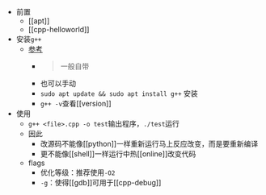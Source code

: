 - 前置
  - [[apt]]
  - [[cpp-helloworld]]
- 安装`g++`
  - [参考](https://zhuanlan.zhihu.com/p/476988995)
    - > 一般自带
    - 也可以手动
    - `sudo apt update && sudo apt install g++` 安装
    - `g++ -v`查看[[version]]
- 使用
  - `g++ <file>.cpp -o test`输出程序，`./test`运行
  - 因此
    - 改源码不能像[[python]]一样重新运行马上反应改变，而是要重新编译
    - 更不能像[[shell]]一样运行中热[[online]]改变代码
  - flags
    - 优化等级：推荐使用`-O2`
    - `-g`：使得[[gdb]]可用于[[cpp-debug]]